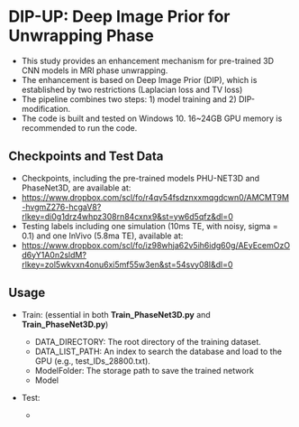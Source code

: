 # DIP-UP: Deep Image Prior for Unwrapping Phase

- This study provides an enhancement mechanism for pre-trained 3D CNN models in MRI phase unwrapping.
- The enhancement is based on Deep Image Prior (DIP), which is established by two restrictions (Laplacian loss and TV loss)
- The pipeline combines two steps: 1) model training and 2) DIP-modification.
- The code is built and tested on Windows 10. 16~24GB GPU memory is recommended to run the code.

## <span id="head1">Checkpoints and Test Data </span>
- Checkpoints, including the pre-trained models PHU-NET3D and PhaseNet3D, are available at:
- https://www.dropbox.com/scl/fo/r4qv54fsdznxxmqgdcwn0/AMCMT9M-hvgmZ276-hcgaV8?rlkey=di0g1drz4whpz308rn84cxnx9&st=yw6d5qfz&dl=0
- Testing labels including one simulation (10ms TE, with noisy, sigma = 0.1) and one InVivo (5.8ma TE), available at:
- https://www.dropbox.com/scl/fo/iz98whja62v5ih6idg60g/AEyEcemOzOd6yY1A0n2sldM?rlkey=zol5wkvxn4onu6xi5mf55w3en&st=54svy08l&dl=0

## <span id="head2">Usage </span>

- Train: (essential in both **Train_PhaseNet3D.py** and **Train_PhaseNet3D.py**) 

    - DATA_DIRECTORY: The root directory of the training dataset.
    - DATA_LIST_PATH: An index to search the database and load to the GPU (e.g., test_IDs_28800.txt).
    - ModelFolder: The storage path to save the trained network
    - Model

- Test:

    - 

